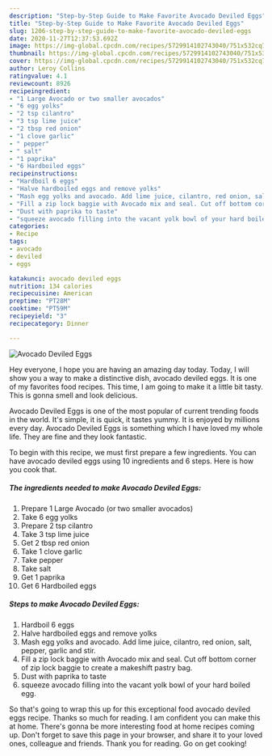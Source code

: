```yaml
---
description: "Step-by-Step Guide to Make Favorite Avocado Deviled Eggs"
title: "Step-by-Step Guide to Make Favorite Avocado Deviled Eggs"
slug: 1206-step-by-step-guide-to-make-favorite-avocado-deviled-eggs
date: 2020-11-27T12:37:53.692Z
image: https://img-global.cpcdn.com/recipes/5729914102743040/751x532cq70/avocado-deviled-eggs-recipe-main-photo.jpg
thumbnail: https://img-global.cpcdn.com/recipes/5729914102743040/751x532cq70/avocado-deviled-eggs-recipe-main-photo.jpg
cover: https://img-global.cpcdn.com/recipes/5729914102743040/751x532cq70/avocado-deviled-eggs-recipe-main-photo.jpg
author: Leroy Collins
ratingvalue: 4.1
reviewcount: 8926
recipeingredient:
- "1 Large Avocado or two smaller avocados"
- "6 egg yolks"
- "2 tsp cilantro"
- "3 tsp lime juice"
- "2 tbsp red onion"
- "1 clove garlic"
- " pepper"
- " salt"
- "1 paprika"
- "6 Hardboiled eggs"
recipeinstructions:
- "Hardboil 6 eggs"
- "Halve hardboiled eggs and remove yolks"
- "Mash egg yolks and avocado. Add lime juice, cilantro, red onion, salt, pepper, garlic and stir."
- "Fill a zip lock baggie with Avocado mix and seal. Cut off bottom corner of zip lock baggie to create a makeshift pastry bag."
- "Dust with paprika to taste"
- "squeeze avocado filling into the vacant yolk bowl of your hard boiled egg."
categories:
- Recipe
tags:
- avocado
- deviled
- eggs

katakunci: avocado deviled eggs 
nutrition: 134 calories
recipecuisine: American
preptime: "PT28M"
cooktime: "PT59M"
recipeyield: "3"
recipecategory: Dinner

---
```



![Avocado Deviled Eggs](https://img-global.cpcdn.com/recipes/5729914102743040/751x532cq70/avocado-deviled-eggs-recipe-main-photo.jpg)

Hey everyone, I hope you are having an amazing day today. Today, I will show you a way to make a distinctive dish, avocado deviled eggs. It is one of my favorites food recipes. This time, I am going to make it a little bit tasty. This is gonna smell and look delicious.



Avocado Deviled Eggs is one of the most popular of current trending foods in the world. It's simple, it is quick, it tastes yummy. It is enjoyed by millions every day. Avocado Deviled Eggs is something which I have loved my whole life. They are fine and they look fantastic.


To begin with this recipe, we must first prepare a few ingredients. You can have avocado deviled eggs using 10 ingredients and 6 steps. Here is how you cook that.

<!--inarticleads1-->

##### The ingredients needed to make Avocado Deviled Eggs:

1. Prepare 1 Large Avocado (or two smaller avocados)
1. Take 6 egg yolks
1. Prepare 2 tsp cilantro
1. Take 3 tsp lime juice
1. Get 2 tbsp red onion
1. Take 1 clove garlic
1. Take  pepper
1. Take  salt
1. Get 1 paprika
1. Get 6 Hardboiled eggs




<!--inarticleads2-->

##### Steps to make Avocado Deviled Eggs:

1. Hardboil 6 eggs
1. Halve hardboiled eggs and remove yolks
1. Mash egg yolks and avocado. Add lime juice, cilantro, red onion, salt, pepper, garlic and stir.
1. Fill a zip lock baggie with Avocado mix and seal. Cut off bottom corner of zip lock baggie to create a makeshift pastry bag.
1. Dust with paprika to taste
1. squeeze avocado filling into the vacant yolk bowl of your hard boiled egg.




So that's going to wrap this up for this exceptional food avocado deviled eggs recipe. Thanks so much for reading. I am confident you can make this at home. There's gonna be more interesting food at home recipes coming up. Don't forget to save this page in your browser, and share it to your loved ones, colleague and friends. Thank you for reading. Go on get cooking!
